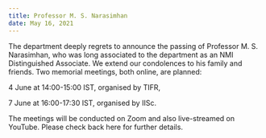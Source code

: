 ```yaml
---
title: Professor M. S. Narasimhan
date: May 16, 2021  
---
```


The department deeply regrets to announce the passing of Professor M. S. Narasimhan, who was long associated to the department as an NMI Distinguished Associate. We extend our condolences to his family and friends. Two memorial meetings, both online, are planned:

4 June at 14:00-15:00 IST, organised by TIFR,

7 June at 16:00-17:30 IST, organised by IISc.
 
The meetings will be conducted on Zoom and also live-streamed on YouTube. Please check back here for further details.